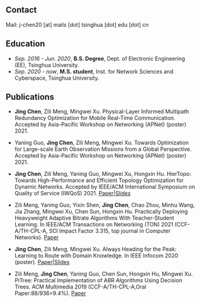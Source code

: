 ## Contact
Mail: j-chen20 [at] mails [dot] tsinghua [dot] edu [dot] cn

## Education
- *Sep. 2016 - Jun. 2020*, **B.S. Degree**, Dept. of Electronic Engineering (EE), Tsinghua University.
- *Sep. 2020 - now*, **M.S. student**, Inst. for Network Sciences and Cyberspace, Tsinghua University.

## Publications
- **Jing Chen**, Zili Meng, Mingwei Xu. Physical-Layer Informed Multipath Redundancy Optimization for Mobile Real-Time Communication. Accepted by Asia-Pacific Workshop on Networking (APNet) (poster) 2021.

- Yaning Guo, **Jing Chen**, Zili Meng, Mingwei Xu. Towards Optimization for Large-scale Earth Observation Missions from a Global Perspective. Accepted by Asia-Pacific Workshop on Networking (APNet) (poster) 2021.

- **Jing Chen**, Zili Meng, Yaning Guo, Mingwei Xu, Hongxin Hu. HierTopo: Towards High-Performance and Efficient Topology Optimization for Dynamic Networks. Accepted by IEEE/ACM International Symposium on Quality of Service (IWQoS) 2021. [Paper](./files/hiertopo_iwqos2021.pdf)\|[Slides](./files/hiertopo-iwqos21-slides.pdf)

- Zili Meng, Yaning Guo, Yixin Shen, **Jing Chen**, Chao Zhou, Minhu Wang, Jia Zhang, Mingwei Xu, Chen Sun, Hongxin Hu. Practically Deploying Heavyweight Adaptive Bitrate Algorithms With Teacher-Student Learning. In IEEE/ACM Transactions on Networking (TON) 2021 (CCF-A/TH-CPL-A, SCI Impact Factor 3.315, top journal in Computer Networks). [Paper](./files/pitree-ton21.pdf)

- **Jing Chen**, Zili Meng, Mingwei Xu. Always Heading for the Peak: Learning to Route with Domain Knowledge. In IEEE Infocom 2020 (poster). [Paper](./files/altitude-infocom20poster-final.pdf)\|[Slides](./files/altitude-infocom20poster-slides.pptx)

- Zili Meng, **Jing Chen**, Yaning Guo, Chen Sun, Hongxin Hu, Mingwei Xu. PiTree: Practical Implementation of ABR Algorithms Using Decision Trees. ACM Multimedia 2019 (CCF-A/TH-CPL-A,Oral Paper:88/936=9.4%). [Paper](./files/pitree-mm19-final.pdf)


